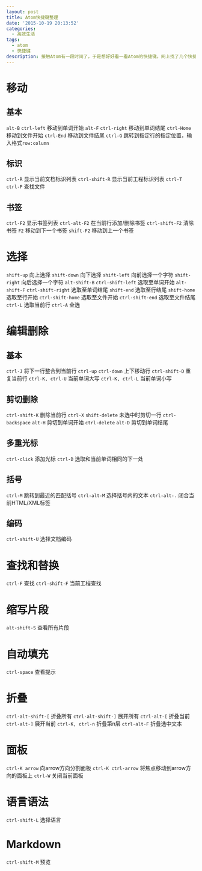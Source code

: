 ```yaml
---
layout: post
title: Atom快捷键整理
date: '2015-10-19 20:13:52'
categories:
  - 高效生活
tags:
  - atom
  - 快捷键
description: 接触Atom有一段时间了，于是想好好看一看Atom的快捷键。网上找了几个快捷键列表，但是其中的一些快捷键在Windows下不能使用，所以就自己整理了一份。
---
```


# 移动

## 基本

`alt-B` `ctrl-left` 移动到单词开始
`alt-F` `ctrl-right` 移动到单词结尾
`ctrl-Home` 移动到文件开始
`ctrl-End` 移动到文件结尾
`ctrl-G` 跳转到指定行的指定位置，输入格式`row:column`

## 标识

`ctrl-R` 显示当前文档标识列表
`ctrl-shift-R` 显示当前工程标识列表
`ctrl-T` `ctrl-P` 查找文件

## 书签

`ctrl-F2` 显示书签列表
`ctrl-alt-F2` 在当前行添加/删除书签
`ctrl-shift-F2` 清除书签
`F2` 移动到下一个书签
`shift-F2` 移动到上一个书签

# 选择

`shift-up` 向上选择
`shift-down` 向下选择
`shift-left` 向前选择一个字符
`shift-right` 向后选择一个字符
`alt-shift-B` `ctrl-shift-left` 选取至单词开始
`alt-shift-F` `ctrl-shift-right` 选取至单词结尾
`shift-end` 选取至行结尾
`shift-home` 选取至行开始
`ctrl-shift-home` 选取至文件开始
`ctrl-shift-end` 选取至文件结尾
`ctrl-L` 选取当前行
`ctrl-A` 全选

# 编辑删除

## 基本

`ctrl-J` 将下一行整合到当前行
`ctrl-up` `ctrl-down` 上下移动行
`ctrl-shift-D` 重复当前行
`ctrl-K, ctrl-U` 当前单词大写
`ctrl-K, ctrl-L` 当前单词小写

## 剪切删除

`ctrl-shift-K` 删除当前行
`ctrl-X` `shift-delete` 未选中时剪切一行
`ctrl-backspace` `alt-H` 剪切到单词开始
`ctrl-delete` `alt-D` 剪切到单词结尾

## 多重光标

`ctrl-click` 添加光标
`ctrl-D` 选取和当前单词相同的下一处

## 括号

`ctrl-M` 跳转到最近的匹配括号
`ctrl-alt-M` 选择括号内的文本
`ctrl-alt-.` 闭合当前HTML/XML标签

## 编码

`ctrl-shift-U` 选择文档编码

# 查找和替换

`ctrl-F` 查找
`ctrl-shift-F` 当前工程查找

# 缩写片段

`alt-shift-S` 查看所有片段

# 自动填充

`ctrl-space` 查看提示

# 折叠

`ctrl-alt-shift-[` 折叠所有
`ctrl-alt-shift-]` 展开所有
`ctrl-alt-[` 折叠当前
`ctrl-alt-]` 展开当前
`ctrl-K, ctrl-n` 折叠第n层
`ctrl-alt-F` 折叠选中文本

# 面板

`ctrl-K arrow` 向arrow方向分割面板
`ctrl-K ctrl-arrow` 将焦点移动到arrow方向的面板上
`ctrl-W` 关闭当前面板

# 语言语法

`ctrl-shift-L` 选择语言

# Markdown

`ctrl-shift-M` 预览
